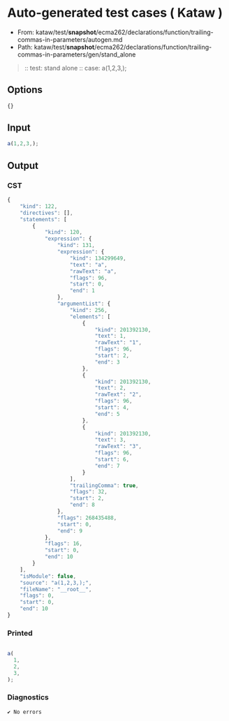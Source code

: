 # Auto-generated test cases ( Kataw )
- From: kataw/test/__snapshot__/ecma262/declarations/function/trailing-commas-in-parameters/autogen.md
- Path: kataw/test/__snapshot__/ecma262/declarations/function/trailing-commas-in-parameters/gen/stand_alone
> :: test: stand alone
> :: case: a(1,2,3,);
## Options

`````js
{}
`````
## Input

`````js
a(1,2,3,);
`````
## Output

### CST

```javascript
{
    "kind": 122,
    "directives": [],
    "statements": [
        {
            "kind": 120,
            "expression": {
                "kind": 131,
                "expression": {
                    "kind": 134299649,
                    "text": "a",
                    "rawText": "a",
                    "flags": 96,
                    "start": 0,
                    "end": 1
                },
                "argumentList": {
                    "kind": 256,
                    "elements": [
                        {
                            "kind": 201392130,
                            "text": 1,
                            "rawText": "1",
                            "flags": 96,
                            "start": 2,
                            "end": 3
                        },
                        {
                            "kind": 201392130,
                            "text": 2,
                            "rawText": "2",
                            "flags": 96,
                            "start": 4,
                            "end": 5
                        },
                        {
                            "kind": 201392130,
                            "text": 3,
                            "rawText": "3",
                            "flags": 96,
                            "start": 6,
                            "end": 7
                        }
                    ],
                    "trailingComma": true,
                    "flags": 32,
                    "start": 2,
                    "end": 8
                },
                "flags": 268435488,
                "start": 0,
                "end": 9
            },
            "flags": 16,
            "start": 0,
            "end": 10
        }
    ],
    "isModule": false,
    "source": "a(1,2,3,);",
    "fileName": "__root__",
    "flags": 0,
    "start": 0,
    "end": 10
}
```

### Printed

```javascript

a(
  1,
  2,
  3,
);
```

### Diagnostics

```javascript
✔ No errors
```

